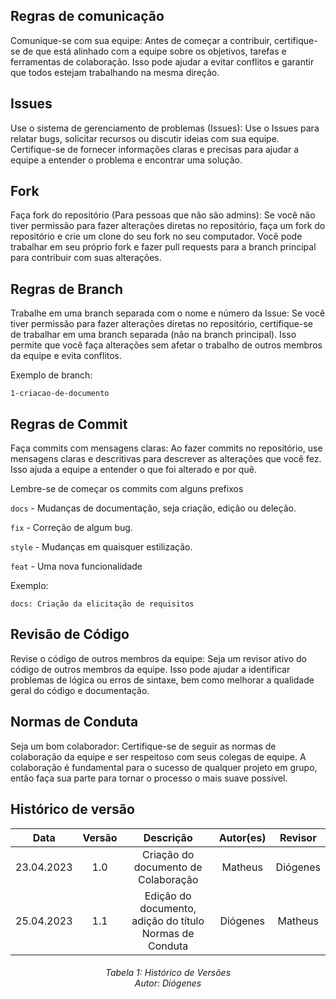 
## Regras de comunicação
Comunique-se com sua equipe: Antes de começar a contribuir, certifique-se de que está alinhado com a equipe sobre os objetivos, tarefas e ferramentas de colaboração. Isso pode ajudar a evitar conflitos e garantir que todos estejam trabalhando na mesma direção.
## Issues
Use o sistema de gerenciamento de problemas (Issues): Use o Issues para relatar bugs, solicitar recursos ou discutir ideias com sua equipe. Certifique-se de fornecer informações claras e precisas para ajudar a equipe a entender o problema e encontrar uma solução.

## Fork 
Faça fork do repositório (Para pessoas que não são admins): Se você não tiver permissão para fazer alterações diretas no repositório, faça um fork do repositório e crie um clone do seu fork no seu computador. Você pode trabalhar em seu próprio fork e fazer pull requests para a branch principal para contribuir com suas alterações.
## Regras de Branch
Trabalhe em uma branch separada com o nome e número da Issue: Se você tiver permissão para fazer alterações diretas no repositório, certifique-se de trabalhar em uma branch separada (não na branch principal). Isso permite que você faça alterações sem afetar o trabalho de outros membros da equipe e evita conflitos.

Exemplo de branch:

`1-criacao-de-documento`

## Regras de Commit
Faça commits com mensagens claras: Ao fazer commits no repositório, use mensagens claras e descritivas para descrever as alterações que você fez. Isso ajuda a equipe a entender o que foi alterado e por quê.

Lembre-se de começar os commits com alguns prefixos

`docs` - Mudanças de documentação, seja criação, edição ou deleção.

`fix` - Correção de algum bug.

`style` - Mudanças em quaisquer estilização.

`feat` - Uma nova funcionalidade

Exemplo:

`docs: Criação da elicitação de requisitos`

## Revisão de Código
Revise o código de outros membros da equipe: Seja um revisor ativo do código de outros membros da equipe. Isso pode ajudar a identificar problemas de lógica ou erros de sintaxe, bem como melhorar a qualidade geral do código e documentação.

## Normas de Conduta
Seja um bom colaborador: Certifique-se de seguir as normas de colaboração da equipe e ser respeitoso com seus colegas de equipe. A colaboração é fundamental para o sucesso de qualquer projeto em grupo, então faça sua parte para tornar o processo o mais suave possível.

## Histórico de versão
|    Data    | Versão | Descrição                                                                      | Autor(es)  | Revisor  |
| :--------: | :----: | :----------------------------------------------------------------------------: | :--------: | :------: |
| 23.04.2023 | 1.0    | Criação do documento de Colaboração |   Matheus   | Diógenes  
| 25.04.2023 | 1.1    | Edição do documento, adição do título Normas de Conduta |   Diógenes   | Matheus

<h6 align = "center"> Tabela 1: Histórico de Versões
<br> Autor: Diógenes </h6>